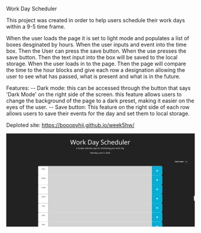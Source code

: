 Work Day Scheduler


This project was created in order to help users schedule their work days within a 9-5 time frame.

When the user loads the page it is set to light mode and populates a list of boxes desginated by hours.
When the user inputs and event into the time box.
Then the User can press the save button.
When the use presses the save button.
Then the text input into the box will be saved to the local storage.
When the user loads in to the page.
Then the page will compare the time to the hour blocks and give each row a designation allowing the user to see
what has passed, what is present and what is in the future. 


Features:
-- Dark mode: this can be accessed through the button that says 'Dark Mode' on the right side of the screen.
this feature allows users to change the background of the page to a dark preset, making it easier on the eyes of the user.
-- Save button:
This feature on the right side of each row allows users to save their events for the day and set them to local storage.

Deploted site: https://booopyhij.github.io/week5hw/


![Text here](assets\workdayscheduler.png)
